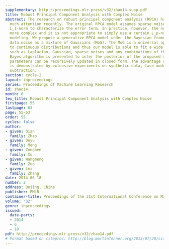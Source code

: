 ```yaml
---
supplementary: http://proceedings.mlr.press/v32/zhao14-supp.pdf
title: Robust Principal Component Analysis with Complex Noise
abstract: The research on robust principal component analysis (RPCA) has been attracting
  much attention recently. The original RPCA model assumes sparse noise, and use the
  L_1-norm to characterize the error term. In practice, however, the noise is much
  more complex and it is not appropriate to simply use a certain L_p-norm for noise
  modeling. We propose a generative RPCA model under the Bayesian framework by modeling
  data noise as a mixture of Gaussians (MoG). The MoG is a universal approximator
  to continuous distributions and thus our model is able to fit a wide range of noises
  such as Laplacian, Gaussian, sparse noises and any combinations of them. A variational
  Bayes algorithm is presented to infer the posterior of the proposed model. All involved
  parameters can be recursively updated in closed form. The advantage of our method
  is demonstrated by extensive experiments on synthetic data, face modeling and background
  subtraction.
section: cycle-2
layout: inproceedings
series: Proceedings of Machine Learning Research
id: zhao14
month: 0
tex_title: Robust Principal Component Analysis with Complex Noise
firstpage: 55
lastpage: 63
page: 55-63
order: 55
cycles: false
author:
- given: Qian
  family: Zhao
- given: Deyu
  family: Meng
- given: Zongben
  family: Xu
- given: Wangmeng
  family: Zuo
- given: Lei
  family: Zhang
date: 2014-06-18
number: 2
address: Bejing, China
publisher: PMLR
container-title: Proceedings of the 31st International Conference on Machine Learning
volume: '32'
genre: inproceedings
issued:
  date-parts:
  - 2014
  - 6
  - 18
pdf: http://proceedings.mlr.press/v32/zhao14.pdf
# Format based on citeproc: http://blog.martinfenner.org/2013/07/30/citeproc-yaml-for-bibliographies/
---
```

